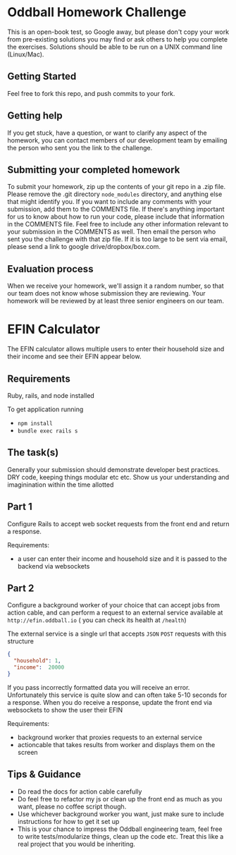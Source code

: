 # Oddball Homework Challenge

This is an open-book test, so Google away, but please don't copy your work from pre-existing solutions you may find or ask others to help you complete the exercises. Solutions should be able to be run on a UNIX command line (Linux/Mac).

## Getting Started

Feel free to fork this repo, and push commits to your fork.

## Getting help

If you get stuck, have a question, or want to clarify any aspect of the homework, you can contact members of our development team by emailing the person who sent you the link to the challenge.

## Submitting your completed homework

To submit your homework, zip up the contents of your git repo in a .zip file. Please remove the .git directory `node_modules` directory, and anything else that might identify you. If you want to include any comments with your submission, add them to the COMMENTS file. If there's anything important for us to know about how to run your code, please include that information in the COMMENTS file. Feel free to include any other information relevant to your submission in the COMMENTS as well. Then email the person who sent you the challenge with that zip file. If it is too large to be sent via email, please send a link to google drive/dropbox/box.com.

## Evaluation process

When we receive your homework, we'll assign it a random number, so that our team does not know whose submission they are reviewing. Your homework will be reviewed by at least three senior engineers on our team.


# EFIN Calculator

The EFIN calculator allows multiple users to enter their household size and their income and see their EFIN appear below.

## Requirements

Ruby, rails, and node installed

To get application running

* `npm install`
* `bundle exec rails s`

## The task(s)

Generally your submission should demonstrate developer best practices. DRY code, keeping things modular etc etc. Show us your understanding and imaginination within the time allotted

## Part 1

Configure Rails to accept web socket requests from the front end and return a response.

Requirements:

* a user can enter their income and household size and it is passed to the backend via websockets

## Part 2

Configure a background worker of your choice that can accept jobs from action cable, and can perform a request to an external service  available at `http://efin.oddball.io` ( you can check its health at `/health`)

The external service is a single url that accepts `JSON` `POST` requests with this structure

```json
{
  "household": 1,
  "income":  20000
}

```

If you pass incorrectly formatted data you will receive an error.
Unfortunately this service is quite slow and can often take 5-10 seconds for a response.
When you do receive a response, update the front end via websockets to show the user their EFIN

Requirements:

* background worker that proxies requests to an external service
* actioncable that takes results from worker and displays them on the screen

## Tips & Guidance

* Do read the docs for action cable carefully
* Do feel free to refactor my js or clean up the front end as much as you want, please no coffee script though.
* Use whichever background worker you want, just make sure to include instructions for how to get it set up
* This is your chance to impress the Oddball engineering team, feel free to write tests/modularize things, clean up the code etc. Treat this like a real project that you would be inheriting.
